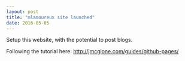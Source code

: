 ```yaml
---
layout: post
title: "mlamoureux site launched"
date: 2016-05-05
---
```


Setup this website, with the potential to post blogs. 

Following the tutorial here: http://jmcglone.com/guides/github-pages/
